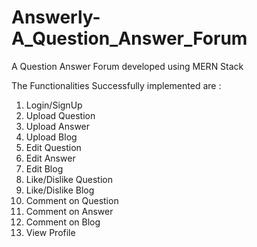 # Answerly-A_Question_Answer_Forum
A Question Answer Forum developed using MERN Stack


The Functionalities Successfully implemented are : 
1. Login/SignUp
2. Upload Question
3. Upload Answer
4. Upload Blog
5. Edit Question
6. Edit Answer
7. Edit Blog
8. Like/Dislike Question
9. Like/Dislike Blog
10. Comment on Question
11. Comment on Answer
12. Comment on Blog
13. View Profile

